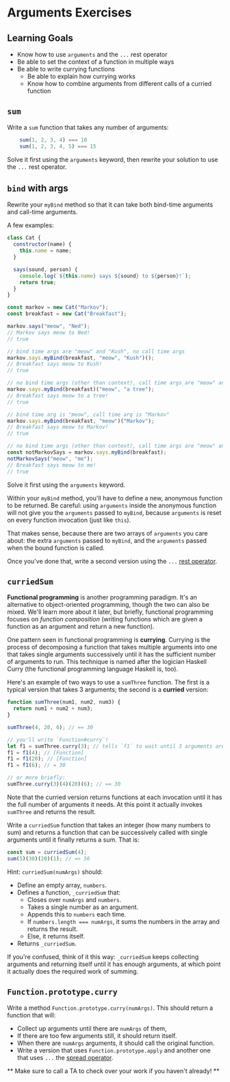 # Arguments Exercises

## Learning Goals

+ Know how to use `arguments` and the `...` rest operator
+ Be able to set the context of a function in multiple ways
+ Be able to write currying functions
  + Be able to explain how currying works
  + Know how to combine arguments from different calls of a curried function

## `sum`

Write a `sum` function that takes any number of arguments:

```js
    sum(1, 2, 3, 4) === 10
    sum(1, 2, 3, 4, 5) === 15
```

Solve it first using the `arguments` keyword, then rewrite your solution to use the `...` rest operator.

## `bind` with args

Rewrite your `myBind` method so that it can take both bind-time arguments and call-time arguments.

A few examples:
```javascript
class Cat {
  constructor(name) {
    this.name = name;
  }

  says(sound, person) {
    console.log(`${this.name} says ${sound} to ${person}!`);
    return true;
  }
}

const markov = new Cat("Markov");
const breakfast = new Cat("Breakfast");

markov.says("meow", "Ned");
// Markov says meow to Ned!
// true

// bind time args are "meow" and "Kush", no call time args
markov.says.myBind(breakfast, "meow", "Kush")();
// Breakfast says meow to Kush!
// true

// no bind time args (other than context), call time args are "meow" and "me"
markov.says.myBind(breakfast)("meow", "a tree");
// Breakfast says meow to a tree!
// true

// bind time arg is "meow", call time arg is "Markov"
markov.says.myBind(breakfast, "meow")("Markov");
// Breakfast says meow to Markov!
// true

// no bind time args (other than context), call time args are "meow" and "me"
const notMarkovSays = markov.says.myBind(breakfast);
notMarkovSays("meow", "me");
// Breakfast says meow to me!
// true

```

Solve it first using the `arguments` keyword.

Within your `myBind` method, you'll have to define a new, anonymous
function to be returned. Be careful: using `arguments` inside the
anonymous function will not give you the `arguments` passed to
`myBind`, because `arguments` is reset on every function invocation
(just like `this`).

That makes sense, because there are two arrays of `arguments` you care
about: the extra `arguments` passed to `myBind`, and the `arguments`
passed when the bound function is called.

Once you've done that, write a second version using the `...` [rest operator][rest-op].

[rest-op]: https://github.com/appacademy/curriculum/blob/master/javascript/readings/arguments.md#rest-parameters-es6

## `curriedSum`

**Functional programming** is another programming paradigm. It's an
alternative to object-oriented programming, though the two can
also be mixed. We'll learn more about it later, but briefly,
functional programming focuses on *function composition* (writing functions
which are given a function as an argument and return a new function).

One pattern seen in functional programming is **currying**. Currying
is the process of decomposing a function that takes multiple arguments
into one that takes single arguments successively until it has the
sufficient number of arguments to run. This technique is named after
the logician Haskell Curry (the functional programming language
Haskell is, too).

Here's an example of two ways to use a `sumThree` function. The first
is a typical version that takes 3 arguments; the second is a
**curried** version:

```javascript
function sumThree(num1, num2, num3) {
  return num1 + num2 + num3;
}

sumThree(4, 20, 6); // == 30

// you'll write `Function#curry`!
let f1 = sumThree.curry(3); // tells `f1` to wait until 3 arguments are given before running `sumThree`
f1 = f1(4); // [Function]
f1 = f1(20); // [Function]
f1 = f1(6); // = 30

// or more briefly:
sumThree.curry(3)(4)(20)(6); // == 30
```

Note that the curried version returns functions at each invocation until it
has the full number of arguments it needs. At this point it actually
invokes `sumThree` and returns the result.

Write a `curriedSum` function that takes an integer (how many numbers to sum) and returns a function that can be successively called with single arguments until it finally returns a sum. That is:

```javascript
const sum = curriedSum(4);
sum(5)(30)(20)(1); // => 56
```

Hint: `curriedSum(numArgs)` should:

* Define an empty array, `numbers`.
* Defines a function, `_curriedSum` that:
    * Closes over `numArgs` and `numbers`.
    * Takes a single number as an argument.
    * Appends this to `numbers` each time.
    * If `numbers.length === numArgs`, it sums the numbers in the array
      and returns the result.
    * Else, it returns itself.
* Returns `_curriedSum`.

If you're confused, think of it this way: `_curriedSum` keeps collecting arguments and returning itself until it has enough arguments, at which point it actually does the required work of summing.

## `Function.prototype.curry`

Write a method `Function.prototype.curry(numArgs)`. This should return a function that will:

* Collect up arguments until there are `numArgs` of them,
* If there are too few arguments still, it should return itself.
* When there are `numArgs` arguments, it should call the original function.
* Write a version that uses `Function.prototype.apply` and another one that uses `...` the [spread operator][spread-op].

** Make sure to call a TA to check over your work if you haven't already! **

[spread-op]:../../readings/arguments.md#spread-syntax-es6
